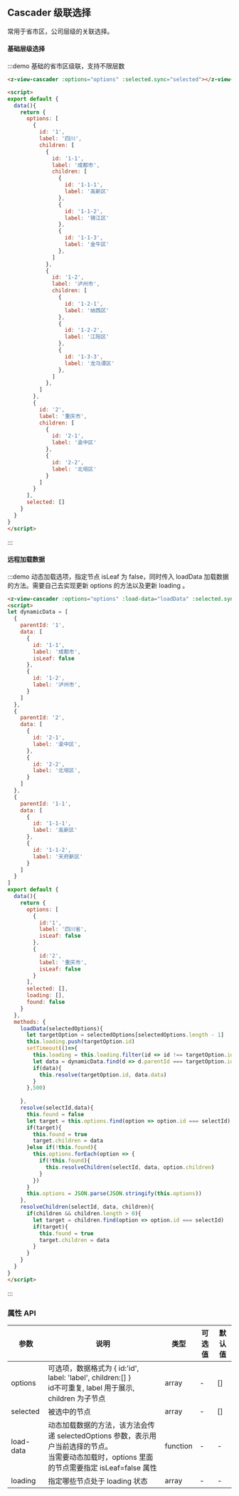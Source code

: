 ## Cascader 级联选择

常用于省市区，公司层级的关联选择。

#### 基础层级选择
:::demo 基础的省市区级联，支持不限层数
```html
<z-view-cascader :options="options" :selected.sync="selected"></z-view-cascader>

<script>
export default {
  data(){
    return {
      options: [
        {
          id: '1',
          label: '四川',
          children: [
            {
              id: '1-1',
              label: '成都市',
              children: [
                {
                  id: '1-1-1',
                  label: '高新区'
                },
                {
                  id: '1-1-2',
                  label: '锦江区'
                },
                {
                  id: '1-1-3',
                  label: '金牛区'
                },
              ]
            },
            {
              id: '1-2',
              label: '泸州市',
              children: [
                {
                  id: '1-2-1',
                  label: '纳西区'
                },
                {
                  id: '1-2-2',
                  label: '江阳区'
                },
                {
                  id: '1-3-3',
                  label: '龙马谭区'
                },
              ]
            },
          ]
        },
        {
          id: '2',
          label: '重庆市',
          children: [
            {
              id: '2-1',
              label: '渝中区'
            },
            {
              id: '2-2',
              label: '北培区'
            }
          ]
        }
      ],
      selected: []
    }
  }
}
</script>
```
:::

#### 远程加载数据
:::demo 动态加载选项，指定节点 isLeaf 为 false，同时传入 loadData 加载数据的方法。需要自己去实现更新 options 的方法以及更新 loading 。
```html
<z-view-cascader :options="options" :load-data="loadData" :selected.sync="selected" :loading="loading"></z-view-cascader>
<script>
let dynamicData = [
  {
    parentId: '1',
    data: [
      {
        id: '1-1',
        label: '成都市',
        isLeaf: false
      },
      {
        id: '1-2',
        label: '泸州市',
      }
    ]
  },
  {
    parentId: '2',
    data: [
      {
        id: '2-1',
        label: '渝中区',
      },
      {
        id: '2-2',
        label: '北培区',
      }
    ]
  },
  {
    parentId: '1-1',
    data: [
      {
        id: '1-1-1',
        label: '高新区'
      },
      {
        id: '1-1-2',
        label: '天府新区'
      }
    ]
  }
]
export default {
  data(){
    return {
      options: [
        {
          id:'1',
          label: '四川省',
          isLeaf: false
        },
        {
          id:'2',
          label: '重庆市',
          isLeaf: false
        }
      ],
      selected: [],
      loading: [],
      found: false
    }
  },
  methods: {
    loadData(selectedOptions){
      let targetOption = selectedOptions[selectedOptions.length - 1]
      this.loading.push(targetOption.id)
      setTimeout(()=>{
        this.loading = this.loading.filter(id => id !== targetOption.id)
        let data = dynamicData.find(d => d.parentId === targetOption.id)
        if(data){
          this.resolve(targetOption.id, data.data)
        }
      },500)
      
    },
    resolve(selectId,data){
      this.found = false
      let target = this.options.find(option => option.id === selectId)
      if(target){
        this.found = true
        target.children = data
      }else if(!this.found){
        this.options.forEach(option => {
          if(!this.found){
            this.resolveChildren(selectId, data, option.children)
          }
        })
      }
      this.options = JSON.parse(JSON.stringify(this.options))
    },
    resolveChildren(selectId, data, children){
      if(children && children.length > 0){
        let target = children.find(option => option.id === selectId)
        if(target){
          this.found = true
          target.children = data
        }
      }
    }
  }
}
</script>
```
:::

### 属性 API

| 参数      | 说明    | 类型      | 可选值       | 默认值   |
|---------- |-------- |---------- |-------------  |-------- |
| options | 可选项，数据格式为 { id:'id', label: 'label', children:[] } <br> id不可重复, label 用于展示, children 为子节点 | array | - | [] |
| selected | 被选中的节点 | array | - | [] | 
| load-data | 动态加载数据的方法，该方法会传递 selectedOptions 参数，表示用户当前选择的节点。<br>当需要动态加载时，options 里面的节点需要指定 isLeaf=false 属性<br> | function | - | - |
| loading | 指定哪些节点处于 loading 状态 | array | - | - |